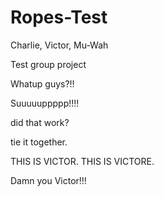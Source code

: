 Ropes-Test
==========
Charlie, Victor, Mu-Wah

Test group project


Whatup guys?!!

Suuuuuppppp!!!!

did that work?

tie it together.

THIS IS VICTOR. THIS IS VICTORE.

Damn you Victor!!!

